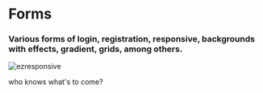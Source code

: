 # Forms

### Various forms of login, registration, responsive, backgrounds with effects, gradient, grids, among others.

![ezresponsive](https://user-images.githubusercontent.com/75193747/140668943-61cff9d7-be37-4adc-9c6b-b5ef3a72e2e8.gif)


who knows what's to come?
